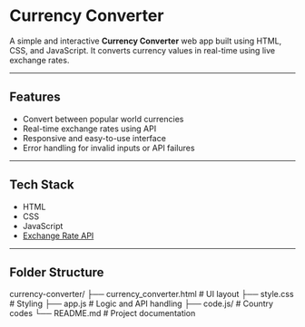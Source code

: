 # Currency Converter

A simple and interactive **Currency Converter** web app built using HTML, CSS, and JavaScript. It converts currency values in real-time using live exchange rates.

---

## Features

- Convert between popular world currencies
- Real-time exchange rates using API
- Responsive and easy-to-use interface
- Error handling for invalid inputs or API failures

---

## Tech Stack

- HTML
- CSS
- JavaScript
- [Exchange Rate API](https://cdn.jsdelivr.net/npm/@fawazahmed0/currency-api@latest/v1/currencies/) 

---

## Folder Structure

currency-converter/
├── currency_converter.html # UI layout
├── style.css # Styling
├── app.js # Logic and API handling
├── code.js/ # Country codes
└── README.md # Project documentation


